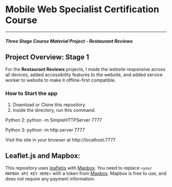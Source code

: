 # Mobile Web Specialist Certification Course
---
#### _Three Stage Course Material Project - Restaurant Reviews_

## Project Overview: Stage 1

For the **Restaurant Reviews** projects, I made the website responsive across all devices, added accessibility features to the website, and added service worker to website to make it offline-first compatible.

### How to Start the app

1. Download or Clone this repository.
2. Inside the directory, run this command.

Python 2: python -m SimpleHTTPServer 7777

Python 3: python -m http.server 7777

Visit the site in your browser at http://localhost:7777
## Leaflet.js and Mapbox:

This repository uses [leafletjs](https://leafletjs.com/) with [Mapbox](https://www.mapbox.com/). You need to replace `<your MAPBOX API KEY HERE>` with a token from [Mapbox](https://www.mapbox.com/). Mapbox is free to use, and does not require any payment information.
